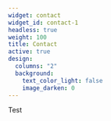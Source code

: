 ```yaml
---
widget: contact
widget_id: contact-1
headless: true
weight: 100
title: Contact
active: true
design:
  columns: "2"
  background:
    text_color_light: false
    image_darken: 0
---
```

Test